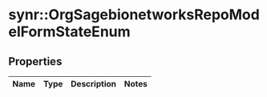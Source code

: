 # synr::OrgSagebionetworksRepoModelFormStateEnum


## Properties
Name | Type | Description | Notes
------------ | ------------- | ------------- | -------------


